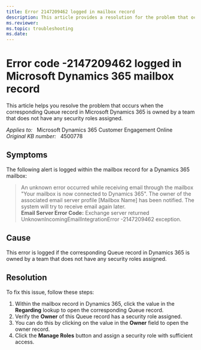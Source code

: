 ```yaml
---
title: Error 2147209462 logged in mailbox record
description: This article provides a resolution for the problem that occurs when the corresponding Queue record in Dynamics 365 is owned by a team that does not have any security roles assigned.
ms.reviewer: 
ms.topic: troubleshooting
ms.date: 
---
```

# Error code -2147209462 logged in Microsoft Dynamics 365 mailbox record

This article helps you resolve the problem that occurs when the corresponding Queue record in Microsoft Dynamics 365 is owned by a team that does not have any security roles assigned.

_Applies to:_ &nbsp; Microsoft Dynamics 365 Customer Engagement Online  
_Original KB number:_ &nbsp; 4500778

## Symptoms

The following alert is logged within the mailbox record for a Dynamics 365 mailbox:

> An unknown error occurred while receiving email through the mailbox "Your mailbox is now connected to Dynamics 365". The owner of the associated email server profile [Mailbox Name] has been notified. The system will try to receive email again later.  
**Email Server Error Code:** Exchange server returned UnknownIncomingEmailIntegrationError -2147209462 exception.

## Cause

This error is logged if the corresponding Queue record in Dynamics 365 is owned by a team that does not have any security roles assigned.

## Resolution

To fix this issue, follow these steps:

1. Within the mailbox record in Dynamics 365, click the value in the **Regarding** lookup to open the corresponding Queue record.
2. Verify the **Owner** of this Queue record has a security role assigned.
3. You can do this by clicking on the value in the **Owner** field to open the owner record.
4. Click the **Manage Roles** button and assign a security role with sufficient access.
